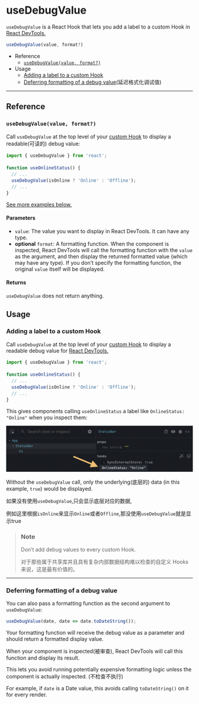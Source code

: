 # useDebugValue

`useDebugValue` is a React Hook that lets you add a label to a custom Hook in [React DevTools.](https://react.dev/learn/react-developer-tools)

```jsx
useDebugValue(value, format?)
```

- Reference
  - [`useDebugValue(value, format?)`](https://react.dev/reference/react/useDebugValue#usedebugvalue)
- Usage
  - [Adding a label to a custom Hook](https://react.dev/reference/react/useDebugValue#adding-a-label-to-a-custom-hook)
  - [Deferring formatting of a debug value](https://react.dev/reference/react/useDebugValue#deferring-formatting-of-a-debug-value)(延迟格式化调试值)

---

## Reference 

### `useDebugValue(value, format?)` 

Call `useDebugValue` at the top level of your [custom Hook](https://react.dev/learn/reusing-logic-with-custom-hooks) to display a readable(可读的) debug value:

```jsx
import { useDebugValue } from 'react';

function useOnlineStatus() {
  // ...
  useDebugValue(isOnline ? 'Online' : 'Offline');
  // ...
}
```

[See more examples below.](https://react.dev/reference/react/useDebugValue#usage)

#### Parameters 

- `value`: The value you want to display in React DevTools. It can have any type.
- **optional** `format`: A formatting function. When the component is inspected, React DevTools will call the formatting function with the `value` as the argument, and then display the returned formatted value (which may have any type). If you don’t specify the formatting function, the original `value` itself will be displayed.

#### Returns 

`useDebugValue` does not return anything.

## Usage 

### Adding a label to a custom Hook 

Call `useDebugValue` at the top level of your [custom Hook](https://react.dev/learn/reusing-logic-with-custom-hooks) to display a readable debug value for [React DevTools.](https://react.dev/learn/react-developer-tools)

```jsx
import { useDebugValue } from 'react';

function useOnlineStatus() {
  // ...
  useDebugValue(isOnline ? 'Online' : 'Offline');
  // ...
}
```

This gives components calling `useOnlineStatus` a label like `OnlineStatus: "Online"` when you inspect them:

![A screenshot of React DevTools showing the debug value](image/react-devtools-usedebugvalue.png)

Without the `useDebugValue` call, only the underlying(底层的) data (in this example, `true`) would be displayed.

如果没有使用`useDebugValue`,只会显示底层对应的数据,

例如这里根据`isOnline`来显示`Online`或者`Offline`,那没使用`useDebugValue`就是显示true

>### Note
>
>Don’t add debug values to every custom Hook. 
>
>对于那些属于共享库并且具有复杂内部数据结构难以检查的自定义 Hooks 来说，这是最有价值的。

---

### Deferring formatting of a debug value 

You can also pass a formatting function as the second argument to `useDebugValue`:

```jsx
useDebugValue(date, date => date.toDateString());
```

Your formatting function will receive the debug value as a parameter and should return a formatted display value.

When your component is inspected(被审查), React DevTools will call this function and display its result.

This lets you avoid running potentially expensive formatting logic unless the component is actually inspected. (不检查不执行)

For example, if `date` is a Date value, this avoids calling `toDateString()` on it for every render.